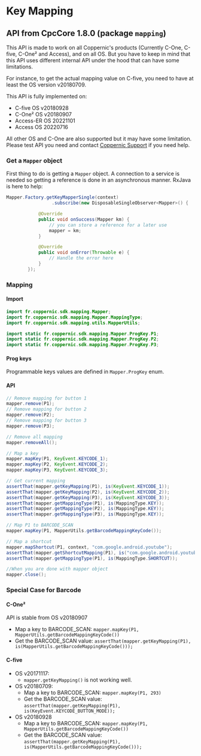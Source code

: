 Key Mapping
===========

## API from CpcCore 1.8.0 (package `mapping`)

This API is made to work on all Coppernic's products (Currently C-One, C-five, C-One² and Access), and on all OS.
But you have to keep in mind that this API uses different internal API under the hood that can have some limitations.

For instance, to get the actual mapping value on C-five, you need to have at least the OS version v20180709.

This API is fully implemented on:

  - C-five OS v20180928
  - C-One² OS v20180907
  - Access-ER OS 20221101
  - Access OS 20220716

All other OS and C-One are also supported but it may have some limitation. Please test API you need and contact [Coppernic Support](mailto://support@coppernic.fr) if you need help.

### Get a `Mapper` object

First thing to do is getting a `Mapper` object. A connection to a service is needed so getting a reference is done in an asynchronous manner. RxJava is here to help:

```java
Mapper.Factory.getKeyMapperSingle(context)
                 .subscribe(new DisposableSingleObserver<Mapper>() {

            @Override
            public void onSuccess(Mapper km) {
                // you can store a reference for a later use
                mapper = km;
            }

            @Override
            public void onError(Throwable e) {
                // Handle the error here
            }
        });
```

### Mapping

#### Import

```java
import fr.coppernic.sdk.mapping.Mapper;
import fr.coppernic.sdk.mapping.Mapper.MappingType;
import fr.coppernic.sdk.mapping.utils.MapperUtils;

import static fr.coppernic.sdk.mapping.Mapper.ProgKey.P1;
import static fr.coppernic.sdk.mapping.Mapper.ProgKey.P2;
import static fr.coppernic.sdk.mapping.Mapper.ProgKey.P3;
```

#### Prog keys

Programmable keys values are defined in `Mapper.ProgKey` enum.

#### API

```java
// Remove mapping for button 1
mapper.remove(P1);
// Remove mapping for button 2
mapper.remove(P2);
// Remove mapping for button 3
mapper.remove(P3);

// Remove all mapping
mapper.removeAll();

// Map a key
mapper.mapKey(P1, KeyEvent.KEYCODE_1);
mapper.mapKey(P2, KeyEvent.KEYCODE_2);
mapper.mapKey(P3, KeyEvent.KEYCODE_3);

// Get current mapping
assertThat(mapper.getKeyMapping(P1), is(KeyEvent.KEYCODE_1));
assertThat(mapper.getKeyMapping(P2), is(KeyEvent.KEYCODE_2));
assertThat(mapper.getKeyMapping(P3), is(KeyEvent.KEYCODE_3));
assertThat(mapper.getMappingType(P1), is(MappingType.KEY));
assertThat(mapper.getMappingType(P2), is(MappingType.KEY));
assertThat(mapper.getMappingType(P3), is(MappingType.KEY));

// Map P1 to BARCODE_SCAN
mapper.mapKey(P1, MapperUtils.getBarcodeMappingKeyCode());

// Map a shortcut
mapper.mapShortcut(P1, context, "com.google.android.youtube");
assertThat(mapper.getShortcutMapping(P1), is("com.google.android.youtube"));
assertThat(mapper.getMappingType(P1), is(MappingType.SHORTCUT));

//When you are done with mapper object
mapper.close();
```
### Special Case for Barcode

#### C-One²

API is stable from OS v20180907

- Map a key to BARCODE_SCAN: `mapper.mapKey(P1, MapperUtils.getBarcodeMappingKeyCode())`
- Get the BARCODE_SCAN value: `assertThat(mapper.getKeyMapping(P1), is(MapperUtils.getBarcodeMappingKeyCode()));`

#### C-five

- OS v20171117:
  - `mapper.getKeyMapping()` is not working well.
- OS v20180709:
  - Map a key to BARCODE_SCAN: `mapper.mapKey(P1, 293)`
  - Get the BARCODE_SCAN value: `assertThat(mapper.getKeyMapping(P1), is(KeyEvent.KEYCODE_BUTTON_MODE));`
- OS v20180928
  - Map a key to BARCODE_SCAN: `mapper.mapKey(P1, MapperUtils.getBarcodeMappingKeyCode())`
  - Get the BARCODE_SCAN value: `assertThat(mapper.getKeyMapping(P1), is(MapperUtils.getBarcodeMappingKeyCode()));`
